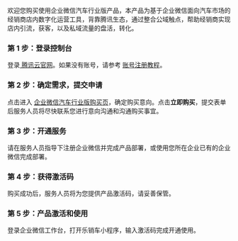 欢迎您购买使用企业微信汽车行业版产品，本产品为基于企业微信面向汽车市场的经销商店内数字化运营工具，背靠腾讯生态，通过整合公域触点，帮助经销商实现店内引流，获客，以及私域流量的盘活，转化。

### 第 1 步：登录控制台
登录[ 腾讯云官网](https://cloud.tencent.com/)。如果没有账号，请参考 [账号注册教程](https://www.qcloud.com/document/product/378/8415)。

### 第 2 步：确定需求，提交申请
点击进入 [企业微信汽车行业版购买页](https://buy.cloud.tencent.com/wav)，确定购买意向。点击**立即购买**，提交表单后服务人员将尽快联系您进行意向沟通和沟通购买事宜。

### 第 3 步：开通服务
请在服务人员指导下注册企业微信并完成产品部署，或使用您所在企业已有的企业微信完成部署。

### 第 4 步：获得激活码
购买成功后，服务人员将为您提供产品激活码，请妥善保管。

### 第 5 步：产品激活和使用
登录企业微信工作台，打开乐销车小程序，输入激活码完成开通使用。
